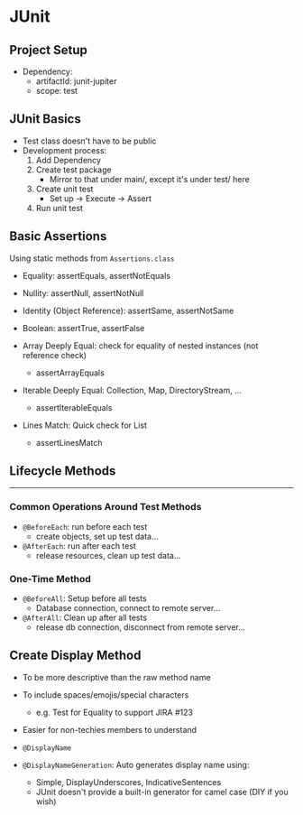 # JUnit

## Project Setup

* Dependency: 
  * artifactId: junit-jupiter
  * scope: test

## JUnit Basics

* Test class doesn't have to be public
* Development process:
  1. Add Dependency
  2. Create test package
     - Mirror to that under main/, except it's under test/ here
  3. Create unit test
     - Set up → Execute → Assert
  4. Run unit test

## Basic Assertions
Using static methods from `Assertions.class`

* Equality: assertEquals, assertNotEquals
* Nullity: assertNull, assertNotNull

* Identity (Object Reference): assertSame, assertNotSame
* Boolean: assertTrue, assertFalse

* Array Deeply Equal: check for equality of nested instances (not reference check)
  - assertArrayEquals
* Iterable Deeply Equal: Collection, Map, DirectoryStream, ...
  - assertIterableEquals
* Lines Match: Quick check for List<Stream>
  - assertLinesMatch


## Lifecycle Methods

---

### Common Operations Around Test Methods

* `@BeforeEach`: run before each test
    - create objects, set up test data...
* `@AfterEach`: run after each test
    - release resources, clean up test data...

### One-Time Method

* `@BeforeAll`: Setup before all tests
    - Database connection, connect to remote server...
* `@AfterAll`: Clean up after all tests
    - release db connection, disconnect from remote server...


## Create Display Method

* To be more descriptive than the raw method name
* To include spaces/emojis/special characters 
  - e.g. Test for Equality to support JIRA #123
* Easier for non-techies members to understand

* `@DisplayName`
* `@DisplayNameGeneration`: Auto generates display name using: 
  - Simple, DisplayUnderscores, IndicativeSentences
  - JUnit doesn't provide a built-in generator for camel case (DIY if you wish)